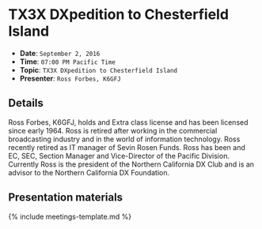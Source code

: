 # TX3X DXpedition to Chesterfield Island

* **Date**: `September 2, 2016`
* **Time**: `07:00 PM Pacific Time`
* **Topic**: `TX3X DXpedition to Chesterfield Island`
* **Presenter**: `Ross Forbes, K6GFJ`

## Details

Ross Forbes, K6GFJ, holds and Extra class license and has been licensed since early 1964. Ross is retired after working in the commercial broadcasting industry and in the world of information technology. Ross recently retired as IT manager of Sevin Rosen Funds. Ross has been and EC, SEC, Section Manager and Vice-Director of the Pacific Division. Currently Ross is the president of the Northern California DX Club and is an advisor to the Northern California DX Foundation.

## Presentation materials

{% include meetings-template.md %}

